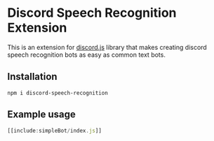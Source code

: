 # Discord Speech Recognition Extension

This is an extension for [discord.js](https://discord.js.org) library that makes creating discord speech recognition bots as easy as common text bots.

## Installation

`npm i discord-speech-recognition`

## Example usage

```javascript
[[include:simpleBot/index.js]]
```
